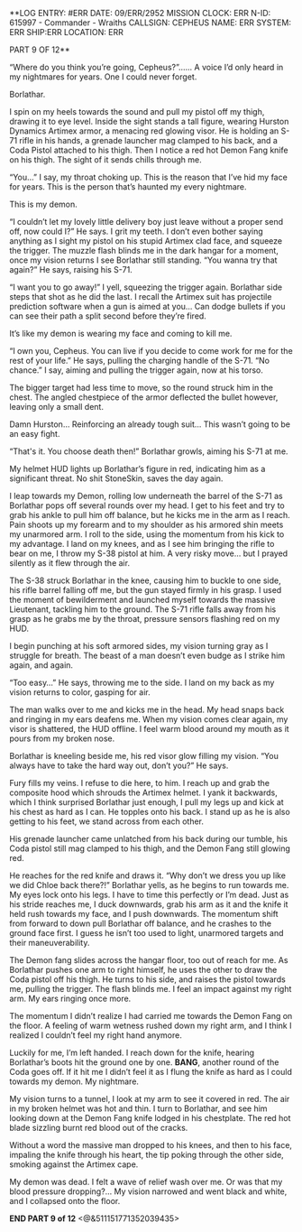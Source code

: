 **LOG ENTRY: #ERR
DATE: 09/ERR/2952
MISSION CLOCK: ERR
N-ID: 615997 - Commander - Wraiths
CALLSIGN: CEPHEUS 
NAME: ERR 
SYSTEM: ERR
SHIP:ERR
LOCATION: ERR

PART 9 OF 12**


“Where do you think you’re going, Cepheus?”...... A voice I’d only heard in my nightmares for years. One I could never forget.

Borlathar.

I spin on my heels towards the sound and pull my pistol off my thigh, drawing it to eye level.
Inside the sight stands a tall figure, wearing Hurston Dynamics Artimex armor, a menacing red glowing visor. 
He is holding an S-71 rifle in his hands, a grenade launcher mag clamped to his back, and a Coda Pistol attached to his thigh.
Then I notice a red hot Demon Fang knife on his thigh.
The sight of it sends chills through me.

“You…” I say, my throat choking up. This is the reason that I’ve hid my face for years. This is the person that’s haunted my every nightmare.

This is my demon.

“I couldn’t let my lovely little delivery boy just leave without a proper send off, now could I?” He says. 
I grit my teeth. I don’t even bother saying anything as I sight my pistol on his stupid Artimex clad face, and squeeze the trigger.
The muzzle flash blinds me in the dark hangar for a moment, once my vision returns I see Borlathar still standing.
“You wanna try that again?” He says, raising his S-71.

“I want you to go away!” I yell, squeezing the trigger again.
Borlathar side steps that shot as he did the last. I recall the Artimex suit has projectile prediction software when a gun is aimed at you… Can dodge bullets if you can see their path a split second before they’re fired. 

It’s like my demon is wearing my face and coming to kill me. 

“I own you, Cepheus. You can live if you decide to come work for me for the rest of your life.” He says, pulling the charging handle of the S-71. 
“No chance.” I say, aiming and pulling the trigger again, now at his torso.

The bigger target had less time to move, so the round struck him in the chest. The angled chestpiece of the armor deflected the bullet however, leaving only a small dent.

Damn Hurston… Reinforcing an already tough suit… This wasn’t going to be an easy fight. 

“That's it. You choose death then!” Borlathar growls, aiming his S-71 at me. 

My helmet HUD lights up Borlathar’s figure in red, indicating him as a significant threat. No shit StoneSkin, saves the day again. 

I leap towards my Demon, rolling low underneath the barrel of the S-71 as Borlathar pops off several rounds over my head. 
I get to his feet and try to grab his ankle to pull him off balance, but he kicks me in the arm as I reach. Pain shoots up my forearm and to my shoulder as his armored shin meets my unarmored arm.
I roll to the side, using the momentum from his kick to my advantage. I land on my knees, and as I see him bringing the rifle to bear on me, I throw my S-38 pistol at him. A very risky move… but I prayed silently as it flew through the air. 

The S-38 struck Borlathar in the knee, causing him to buckle to one side, his rifle barrel falling off me, but the gun stayed firmly in his grasp. 
I used the moment of bewilderment and launched myself towards the massive Lieutenant, tackling him to the ground. The S-71 rifle falls away from his grasp as he grabs me by the throat, pressure sensors flashing red on my HUD. 

I begin punching at his soft armored sides, my vision turning gray as I struggle for breath. The beast of a man doesn’t even budge as I strike him again, and again. 

“Too easy…” He says, throwing me to the side. I land on my back as my vision returns to color, gasping for air. 

The man walks over to me and kicks me in the head. My head snaps back and ringing in my ears deafens me. When my vision comes clear again, my visor is shattered, the HUD offline. I feel warm blood around my mouth as it pours from my broken nose.

Borlathar is kneeling beside me, his red visor glow filling my vision. 
“You always have to take the hard way out, don’t you?” He says.

Fury fills my veins. I refuse to die here, to him. 
I reach up and grab the composite hood which shrouds the Artimex helmet. I yank it backwards, which I think surprised Borlathar just enough, I pull my legs up and kick at his chest as hard as I can. He topples onto his back. I stand up as he is also getting to his feet, we stand across from each other. 

His grenade launcher came unlatched from his back during our tumble, his Coda pistol still mag clamped to his thigh, and the Demon Fang still glowing red.

He reaches for the red knife and draws it. 
“Why don’t we dress you up like we did Chloe back there?!” Borlathar yells, as he begins to run towards me. 
My eyes lock onto his legs. I have to time this perfectly or I’m dead.
Just as his stride reaches me, I duck downwards, grab his arm as it and the knife it held rush towards my face, and I push downwards. The momentum shift from forward to down pull Borlathar off balance, and he crashes to the ground face first.
I guess he isn’t too used to light, unarmored targets and their maneuverability. 

The Demon fang slides across the hangar floor, too out of reach for me. As Borlathar pushes one arm to right himself, he uses the other to draw the Coda pistol off his thigh. 
He turns to his side, and raises the pistol towards me, pulling the trigger.
The flash blinds me.
I feel an impact against my right arm.
My ears ringing once more.

The momentum I didn’t realize I had carried me towards the Demon Fang on the floor. A feeling of warm wetness rushed down my right arm, and I think I realized I couldn’t feel my right hand anymore. 

Luckily for me, I’m left handed. 
I reach down for the knife, hearing Borlathar’s boots hit the ground one by one. **BANG**, another round of the Coda goes off. If it hit me I didn’t feel it as I flung the knife as hard as I could towards my demon. My nightmare.


My vision turns to a tunnel, I look at my arm to see it covered in red. The air in my broken helmet was hot and thin. 
I turn to Borlathar, and see him looking down at the Demon Fang knife lodged in his chestplate. The red hot blade sizzling burnt red blood out of the cracks. 

Without a word the massive man dropped to his knees, and then to his face, impaling the knife through his heart, the tip poking through the other side, smoking against the Artimex cape. 

My demon was dead. I felt a wave of relief wash over me. Or was that my blood pressure dropping?...
My vision narrowed and went black and white, and I collapsed onto the floor. 

**END PART 9 of 12**
<@&511151771352039435>
